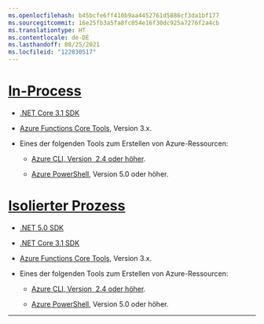 ```yaml
---
ms.openlocfilehash: b45bcfe6ff410b9aa4452761d5886cf3da1bf177
ms.sourcegitcommit: 16e25fb3a5fa8fc054e16f30dc925a7276f2a4cb
ms.translationtype: HT
ms.contentlocale: de-DE
ms.lasthandoff: 08/25/2021
ms.locfileid: "122830517"
---
```

# <a name="in-process"></a>[In-Process](#tab/in-process)    

+ [.NET Core 3.1 SDK](https://dotnet.microsoft.com/download)

+ [Azure Functions Core Tools](../articles/azure-functions/functions-run-local.md#v2), Version 3.x.

+ Eines der folgenden Tools zum Erstellen von Azure-Ressourcen:

    + [Azure CLI, Version  2.4 oder höher](/cli/azure/install-azure-cli).

    + [Azure PowerShell](/powershell/azure/install-az-ps), Version 5.0 oder höher.

# <a name="isolated-process"></a>[Isolierter Prozess](#tab/isolated-process)

+ [.NET 5.0 SDK](https://dotnet.microsoft.com/download)

+ [.NET Core 3.1 SDK](https://dotnet.microsoft.com/download)

+ [Azure Functions Core Tools](../articles/azure-functions/functions-run-local.md#v2), Version 3.x.

+ Eines der folgenden Tools zum Erstellen von Azure-Ressourcen:

    + [Azure CLI, Version  2.4 oder höher](/cli/azure/install-azure-cli).

    + [Azure PowerShell](/powershell/azure/install-az-ps), Version 5.0 oder höher.
---